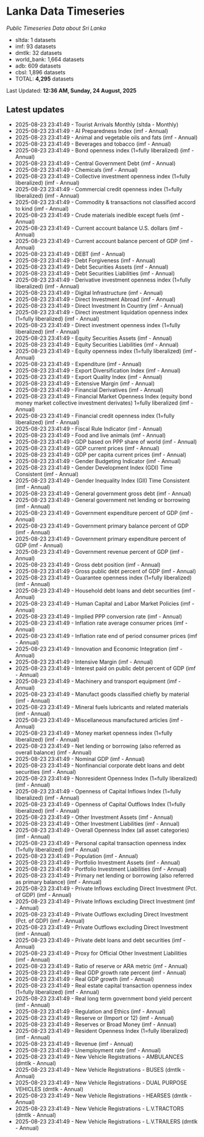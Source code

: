 # Lanka Data Timeseries
*Public Timeseries Data about Sri Lanka*

* sltda: 1 datasets
* imf: 93 datasets
* dmtlk: 32 datasets
* world_bank: 1,664 datasets
* adb: 609 datasets
* cbsl: 1,896 datasets
* TOTAL: **4,295** datasets

Last Updated: **12:36 AM, Sunday, 24 August, 2025**

## Latest updates

* 2025-08-23 23:41:49 - Tourist Arrivals Monthly (sltda - Monthly)
* 2025-08-23 23:41:49 - AI Preparedness Index (imf - Annual)
* 2025-08-23 23:41:49 - Animal and vegetable oils and fats (imf - Annual)
* 2025-08-23 23:41:49 - Beverages and tobacco (imf - Annual)
* 2025-08-23 23:41:49 - Bond openness index (1=fully liberalized) (imf - Annual)
* 2025-08-23 23:41:49 - Central Government Debt (imf - Annual)
* 2025-08-23 23:41:49 - Chemicals (imf - Annual)
* 2025-08-23 23:41:49 - Collective investment openness index (1=fully liberalized) (imf - Annual)
* 2025-08-23 23:41:49 - Commercial credit openness index (1=fully liberalized) (imf - Annual)
* 2025-08-23 23:41:49 - Commodity & transactions not classified accord to kind (imf - Annual)
* 2025-08-23 23:41:49 - Crude materials inedible except fuels (imf - Annual)
* 2025-08-23 23:41:49 - Current account balance U.S. dollars (imf - Annual)
* 2025-08-23 23:41:49 - Current account balance percent of GDP (imf - Annual)
* 2025-08-23 23:41:49 - DEBT (imf - Annual)
* 2025-08-23 23:41:49 - Debt Forgiveness (imf - Annual)
* 2025-08-23 23:41:49 - Debt Securities Assets (imf - Annual)
* 2025-08-23 23:41:49 - Debt Securities Liabilities (imf - Annual)
* 2025-08-23 23:41:49 - Derivative investment openness index (1=fully liberalized) (imf - Annual)
* 2025-08-23 23:41:49 - Digital Infrastructure (imf - Annual)
* 2025-08-23 23:41:49 - Direct Investment Abroad (imf - Annual)
* 2025-08-23 23:41:49 - Direct Investment In Country (imf - Annual)
* 2025-08-23 23:41:49 - Direct investment liquidation openness index (1=fully liberalized) (imf - Annual)
* 2025-08-23 23:41:49 - Direct investment openness index (1=fully liberalized) (imf - Annual)
* 2025-08-23 23:41:49 - Equity Securities Assets (imf - Annual)
* 2025-08-23 23:41:49 - Equity Securities Liabilities (imf - Annual)
* 2025-08-23 23:41:49 - Equity openness index (1=fully liberalized) (imf - Annual)
* 2025-08-23 23:41:49 - Expenditure (imf - Annual)
* 2025-08-23 23:41:49 - Export Diversification Index (imf - Annual)
* 2025-08-23 23:41:49 - Export Quality Index (imf - Annual)
* 2025-08-23 23:41:49 - Extensive Margin (imf - Annual)
* 2025-08-23 23:41:49 - Financial Derivatives (imf - Annual)
* 2025-08-23 23:41:49 - Financial Market Openness Index (equity bond money market collective investment derivates) 1=fully liberalized (imf - Annual)
* 2025-08-23 23:41:49 - Financial credit openness index (1=fully liberalized) (imf - Annual)
* 2025-08-23 23:41:49 - Fiscal Rule Indicator (imf - Annual)
* 2025-08-23 23:41:49 - Food and live animals (imf - Annual)
* 2025-08-23 23:41:49 - GDP based on PPP share of world (imf - Annual)
* 2025-08-23 23:41:49 - GDP current prices (imf - Annual)
* 2025-08-23 23:41:49 - GDP per capita current prices (imf - Annual)
* 2025-08-23 23:41:49 - Gender Budgeting Indicator (imf - Annual)
* 2025-08-23 23:41:49 - Gender Development Index (GDI) Time Consistent (imf - Annual)
* 2025-08-23 23:41:49 - Gender Inequality Index (GII) Time Consistent (imf - Annual)
* 2025-08-23 23:41:49 - General government gross debt (imf - Annual)
* 2025-08-23 23:41:49 - General government net lending or borrowing (imf - Annual)
* 2025-08-23 23:41:49 - Government expenditure percent of GDP (imf - Annual)
* 2025-08-23 23:41:49 - Government primary balance percent of GDP (imf - Annual)
* 2025-08-23 23:41:49 - Government primary expenditure percent of GDP (imf - Annual)
* 2025-08-23 23:41:49 - Government revenue percent of GDP (imf - Annual)
* 2025-08-23 23:41:49 - Gross debt position (imf - Annual)
* 2025-08-23 23:41:49 - Gross public debt percent of GDP (imf - Annual)
* 2025-08-23 23:41:49 - Guarantee openness index (1=fully liberalized) (imf - Annual)
* 2025-08-23 23:41:49 - Household debt loans and debt securities (imf - Annual)
* 2025-08-23 23:41:49 - Human Capital and Labor Market Policies (imf - Annual)
* 2025-08-23 23:41:49 - Implied PPP conversion rate (imf - Annual)
* 2025-08-23 23:41:49 - Inflation rate average consumer prices (imf - Annual)
* 2025-08-23 23:41:49 - Inflation rate end of period consumer prices (imf - Annual)
* 2025-08-23 23:41:49 - Innovation and Economic Integration (imf - Annual)
* 2025-08-23 23:41:49 - Intensive Margin (imf - Annual)
* 2025-08-23 23:41:49 - Interest paid on public debt percent of GDP (imf - Annual)
* 2025-08-23 23:41:49 - Machinery and transport equipment (imf - Annual)
* 2025-08-23 23:41:49 - Manufact goods classified chiefly by material (imf - Annual)
* 2025-08-23 23:41:49 - Mineral fuels lubricants and related materials (imf - Annual)
* 2025-08-23 23:41:49 - Miscellaneous manufactured articles (imf - Annual)
* 2025-08-23 23:41:49 - Money market openness index (1=fully liberalized) (imf - Annual)
* 2025-08-23 23:41:49 - Net lending or borrowing (also referred as overall balance) (imf - Annual)
* 2025-08-23 23:41:49 - Nominal GDP (imf - Annual)
* 2025-08-23 23:41:49 - Nonfinancial corporate debt loans and debt securities (imf - Annual)
* 2025-08-23 23:41:49 - Nonresident Openness Index (1=fully liberalized) (imf - Annual)
* 2025-08-23 23:41:49 - Openness of Capital Inflows Index (1=fully liberalized) (imf - Annual)
* 2025-08-23 23:41:49 - Openness of Capital Outflows Index (1=fully liberalized) (imf - Annual)
* 2025-08-23 23:41:49 - Other Investment Assets (imf - Annual)
* 2025-08-23 23:41:49 - Other Investment Liabilities (imf - Annual)
* 2025-08-23 23:41:49 - Overall Openness Index (all asset categories) (imf - Annual)
* 2025-08-23 23:41:49 - Personal capital transaction openness index (1=fully liberalized) (imf - Annual)
* 2025-08-23 23:41:49 - Population (imf - Annual)
* 2025-08-23 23:41:49 - Portfolio Investment Assets (imf - Annual)
* 2025-08-23 23:41:49 - Portfolio Investment Liabilities (imf - Annual)
* 2025-08-23 23:41:49 - Primary net lending or borrowing (also referred as primary balance) (imf - Annual)
* 2025-08-23 23:41:49 - Private Inflows excluding Direct Investment (Pct. of GDP) (imf - Annual)
* 2025-08-23 23:41:49 - Private Inflows excluding Direct Investment (imf - Annual)
* 2025-08-23 23:41:49 - Private Outflows excluding Direct Investment (Pct. of GDP) (imf - Annual)
* 2025-08-23 23:41:49 - Private Outflows excluding Direct Investment (imf - Annual)
* 2025-08-23 23:41:49 - Private debt loans and debt securities (imf - Annual)
* 2025-08-23 23:41:49 - Proxy for Official Other Investment Liabilities (imf - Annual)
* 2025-08-23 23:41:49 - Ratio of reserve or ARA metric (imf - Annual)
* 2025-08-23 23:41:49 - Real GDP growth rate percent (imf - Annual)
* 2025-08-23 23:41:49 - Real GDP growth (imf - Annual)
* 2025-08-23 23:41:49 - Real estate capital transaction openness index (1=fully liberalized) (imf - Annual)
* 2025-08-23 23:41:49 - Real long term government bond yield percent (imf - Annual)
* 2025-08-23 23:41:49 - Regulation and Ethics (imf - Annual)
* 2025-08-23 23:41:49 - Reserve or (Import or 12) (imf - Annual)
* 2025-08-23 23:41:49 - Reserves or Broad Money (imf - Annual)
* 2025-08-23 23:41:49 - Resident Openness Index (1=fully liberalized) (imf - Annual)
* 2025-08-23 23:41:49 - Revenue (imf - Annual)
* 2025-08-23 23:41:49 - Unemployment rate (imf - Annual)
* 2025-08-23 23:41:49 - New Vehicle Registrations - AMBULANCES (dmtlk - Annual)
* 2025-08-23 23:41:49 - New Vehicle Registrations - BUSES (dmtlk - Annual)
* 2025-08-23 23:41:49 - New Vehicle Registrations - DUAL PURPOSE VEHICLES (dmtlk - Annual)
* 2025-08-23 23:41:49 - New Vehicle Registrations - HEARSES (dmtlk - Annual)
* 2025-08-23 23:41:49 - New Vehicle Registrations - L.V.TRACTORS (dmtlk - Annual)
* 2025-08-23 23:41:49 - New Vehicle Registrations - L.V.TRAILERS (dmtlk - Annual)